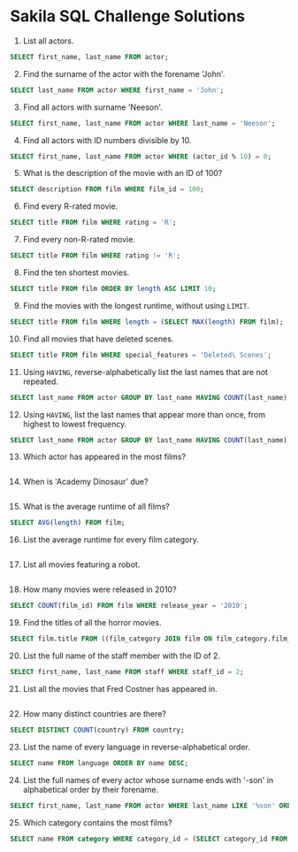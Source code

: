 # Sakila SQL Challenge Solutions

1. List all actors.
```sql
SELECT first_name, last_name FROM actor;
```
2. Find the surname of the actor with the forename 'John'.
```sql
SELECT last_name FROM actor WHERE first_name = 'John';
```
3. Find all actors with surname 'Neeson'.
```sql
SELECT first_name, last_name FROM actor WHERE last_name = 'Neeson';
```
4. Find all actors with ID numbers divisible by 10.
```sql
SELECT first_name, last_name FROM actor WHERE (actor_id % 10) = 0;
```
5. What is the description of the movie with an ID of 100?
```sql
SELECT description FROM film WHERE film_id = 100;
```
6. Find every R-rated movie.
```sql
SELECT title FROM film WHERE rating = 'R';
```
7. Find every non-R-rated movie.
```sql
SELECT title FROM film WHERE rating != 'R';
```
8. Find the ten shortest movies.
```sql
SELECT title FROM film ORDER BY length ASC LIMIT 10;
```
9. Find the movies with the longest runtime, without using `LIMIT`.
```sql
SELECT title FROM film WHERE length = (SELECT MAX(length) FROM film);
```
10. Find all movies that have deleted scenes.
```sql
SELECT title FROM film WHERE special_features = 'Deleted\ Scenes';
```
11. Using `HAVING`, reverse-alphabetically list the last names that are not repeated.
```sql
SELECT last_name FROM actor GROUP BY last_name HAVING COUNT(last_name) <= 1 ORDER BY last_name DESC;
```
12. Using `HAVING`, list the last names that appear more than once, from highest to lowest frequency.
```sql
SELECT last_name FROM actor GROUP BY last_name HAVING COUNT(last_name) > 1 ORDER BY COUNT(last_name) DESC;
```
13. Which actor has appeared in the most films?
```sql

```
14. When is 'Academy Dinosaur' due?
```sql

```
15. What is the average runtime of all films?
```sql
SELECT AVG(length) FROM film;
```
16. List the average runtime for every film category.
```sql

```
17. List all movies featuring a robot.
```sql

```
18. How many movies were released in 2010?
```sql
SELECT COUNT(film_id) FROM film WHERE release_year = '2010';
```
19. Find the titles of all the horror movies.
```sql
SELECT film.title FROM ((film_category JOIN film ON film_category.film_id = film.film_id) JOIN category ON film_category.category_id = category.category_id) WHERE category.name = 'Horror';
```
20. List the full name of the staff member with the ID of 2.
```sql
SELECT first_name, last_name FROM staff WHERE staff_id = 2;
```
21. List all the movies that Fred Costner has appeared in.
```sql

```
22. How many distinct countries are there?
```sql
SELECT DISTINCT COUNT(country) FROM country;
```
23. List the name of every language in reverse-alphabetical order.
```sql
SELECT name FROM language ORDER BY name DESC;
```
24. List the full names of every actor whose surname ends with '-son' in alphabetical order by their forename.
```sql
SELECT first_name, last_name FROM actor WHERE last_name LIKE '%son' ORDER BY first_name ASC;
```
25. Which category contains the most films?
```sql
SELECT name FROM category WHERE category_id = (SELECT category_id FROM film_category GROUP BY category_id ORDER BY COUNT(category_id) DESC LIMIT 1);
```

